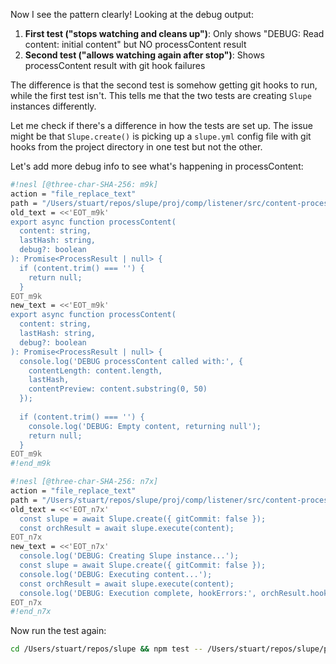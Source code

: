 Now I see the pattern clearly! Looking at the debug output:

1. **First test ("stops watching and cleans up")**: Only shows "DEBUG: Read content: initial content" but NO processContent result
2. **Second test ("allows watching again after stop")**: Shows processContent result with git hook failures

The difference is that the second test is somehow getting git hooks to run, while the first test isn't. This tells me that the two tests are creating `Slupe` instances differently.

Let me check if there's a difference in how the tests are set up. The issue might be that `Slupe.create()` is picking up a `slupe.yml` config file with git hooks from the project directory in one test but not the other.

Let's add more debug info to see what's happening in processContent:

```sh nesl
#!nesl [@three-char-SHA-256: m9k]
action = "file_replace_text"
path = "/Users/stuart/repos/slupe/proj/comp/listener/src/content-processor.ts"
old_text = <<'EOT_m9k'
export async function processContent(
  content: string,
  lastHash: string,
  debug?: boolean
): Promise<ProcessResult | null> {
  if (content.trim() === '') {
    return null;
  }
EOT_m9k
new_text = <<'EOT_m9k'
export async function processContent(
  content: string,
  lastHash: string,
  debug?: boolean
): Promise<ProcessResult | null> {
  console.log('DEBUG processContent called with:', { 
    contentLength: content.length, 
    lastHash,
    contentPreview: content.substring(0, 50)
  });
  
  if (content.trim() === '') {
    console.log('DEBUG: Empty content, returning null');
    return null;
  }
EOT_m9k
#!end_m9k
```

```sh nesl
#!nesl [@three-char-SHA-256: n7x]
action = "file_replace_text"
path = "/Users/stuart/repos/slupe/proj/comp/listener/src/content-processor.ts"
old_text = <<'EOT_n7x'
  const slupe = await Slupe.create({ gitCommit: false });
  const orchResult = await slupe.execute(content);
EOT_n7x
new_text = <<'EOT_n7x'
  console.log('DEBUG: Creating Slupe instance...');
  const slupe = await Slupe.create({ gitCommit: false });
  console.log('DEBUG: Executing content...');
  const orchResult = await slupe.execute(content);
  console.log('DEBUG: Execution complete, hookErrors:', orchResult.hookErrors);
EOT_n7x
#!end_n7x
```

Now run the test again:

```bash
cd /Users/stuart/repos/slupe && npm test -- /Users/stuart/repos/slupe/proj/comp/listener/test/unit/stopListener.test.ts
```